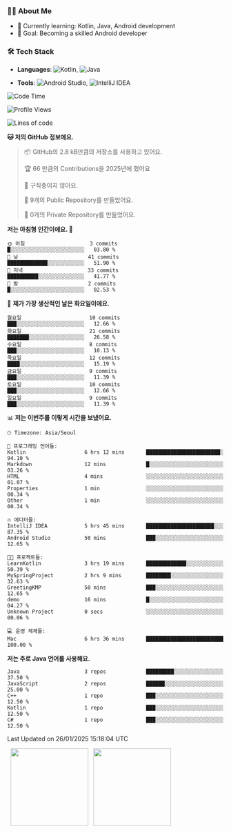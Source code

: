### 👨‍💻 About Me
- 🌱 Currently learning: Kotlin, Java, Android development
- 🎯 Goal: Becoming a skilled Android developer

### 🛠 Tech Stack
- **Languages**: ![Kotlin](https://img.shields.io/badge/Kotlin-0095D5?style=flat-square&logo=kotlin&logoColor=white), 
![Java](https://img.shields.io/badge/Java-007396?style=flat-square&logo=coffeescript&logoColor=white)

- **Tools**:
![Android Studio](https://img.shields.io/badge/Android%20Studio-3DDC84?style=flat-square&logo=android-studio&logoColor=white), 
![IntelliJ IDEA](https://img.shields.io/badge/IntelliJ%20IDEA-000000?style=flat-square&logo=intellij-idea&logoColor=white)

<!--START_SECTION:waka-->
![Code Time](http://img.shields.io/badge/Code%20Time-10%20hrs%204%20mins-blue)

![Profile Views](http://img.shields.io/badge/Profile%20Views-183-blue)

![Lines of code](https://img.shields.io/badge/%EC%A0%80%EB%8A%94%20%EC%97%AC%ED%83%9C%EA%B9%8C%EC%A7%80%20-54.2%20thousand%20%EC%A4%84%EC%9D%98%20%EC%BD%94%EB%93%9C%EB%A5%BC%20%EC%9E%91%EC%84%B1%ED%96%88%EC%96%B4%EC%9A%94.-blue)

**🐱 저의 GitHub 정보에요.** 

> 📦 GitHub의 2.8 kB만큼의 저장소를 사용하고 있어요. 
 > 
> 🏆 66 만큼의 Contributions을 2025년에 했어요
 > 
> 🚫 구직중이지 않아요.
 > 
> 📜 9개의 Public Repository를 만들었어요. 
 > 
> 🔑 0개의 Private Repository를 만들었어요. 
 > 
**저는 아침형 인간이에요. 🐤** 

```text
🌞 아침                     3 commits           █░░░░░░░░░░░░░░░░░░░░░░░░   03.80 % 
🌆 낮　                     41 commits          █████████████░░░░░░░░░░░░   51.90 % 
🌃 저녁                     33 commits          ██████████░░░░░░░░░░░░░░░   41.77 % 
🌙 밤　                     2 commits           █░░░░░░░░░░░░░░░░░░░░░░░░   02.53 % 
```
📅 **제가 가장 생산적인 날은 화요일이에요.** 

```text
월요일                      10 commits          ███░░░░░░░░░░░░░░░░░░░░░░   12.66 % 
화요일                      21 commits          ███████░░░░░░░░░░░░░░░░░░   26.58 % 
수요일                      8 commits           ███░░░░░░░░░░░░░░░░░░░░░░   10.13 % 
목요일                      12 commits          ████░░░░░░░░░░░░░░░░░░░░░   15.19 % 
금요일                      9 commits           ███░░░░░░░░░░░░░░░░░░░░░░   11.39 % 
토요일                      10 commits          ███░░░░░░░░░░░░░░░░░░░░░░   12.66 % 
일요일                      9 commits           ███░░░░░░░░░░░░░░░░░░░░░░   11.39 % 
```


📊 **저는 이번주를 이렇게 시간을 보냈어요.** 

```text
🕑︎ Timezone: Asia/Seoul

💬 프로그래밍 언어들: 
Kotlin                   6 hrs 12 mins       ████████████████████████░   94.10 % 
Markdown                 12 mins             █░░░░░░░░░░░░░░░░░░░░░░░░   03.26 % 
HTML                     4 mins              ░░░░░░░░░░░░░░░░░░░░░░░░░   01.07 % 
Properties               1 min               ░░░░░░░░░░░░░░░░░░░░░░░░░   00.34 % 
Other                    1 min               ░░░░░░░░░░░░░░░░░░░░░░░░░   00.34 % 

🔥 에디터들: 
IntelliJ IDEA            5 hrs 45 mins       ██████████████████████░░░   87.35 % 
Android Studio           50 mins             ███░░░░░░░░░░░░░░░░░░░░░░   12.65 % 

🐱‍💻 프로젝트들: 
LearnKotlin              3 hrs 19 mins       █████████████░░░░░░░░░░░░   50.39 % 
MySpringProject          2 hrs 9 mins        ████████░░░░░░░░░░░░░░░░░   32.63 % 
GreetingKMP              50 mins             ███░░░░░░░░░░░░░░░░░░░░░░   12.65 % 
demo                     16 mins             █░░░░░░░░░░░░░░░░░░░░░░░░   04.27 % 
Unknown Project          0 secs              ░░░░░░░░░░░░░░░░░░░░░░░░░   00.06 % 

💻 운영 체제들: 
Mac                      6 hrs 36 mins       █████████████████████████   100.00 % 
```

**저는 주로 Java 언어를 사용해요.** 

```text
Java                     3 repos             █████████░░░░░░░░░░░░░░░░   37.50 % 
JavaScript               2 repos             ██████░░░░░░░░░░░░░░░░░░░   25.00 % 
C++                      1 repo              ███░░░░░░░░░░░░░░░░░░░░░░   12.50 % 
Kotlin                   1 repo              ███░░░░░░░░░░░░░░░░░░░░░░   12.50 % 
C#                       1 repo              ███░░░░░░░░░░░░░░░░░░░░░░   12.50 % 
```




 Last Updated on 26/01/2025 15:18:04 UTC
<!--END_SECTION:waka-->

<p>
  <img height="180em" src="https://github-readme-stats.vercel.app/api?username=JongHyun070105&show_icons=true&include_all_commits=true&bg_color=0d1117&title_color=ffffff&text_color=c9d1d9&icon_color=79ff97">
  <img height="180em" src="https://github-readme-stats.vercel.app/api/top-langs/?username=JongHyun070105&layout=compact&langs_count=4&bg_color=0d1117&title_color=ffffff&text_color=c9d1d9&hide=php&hide_repo=EcoStep,mimir,git-session">
</p>
